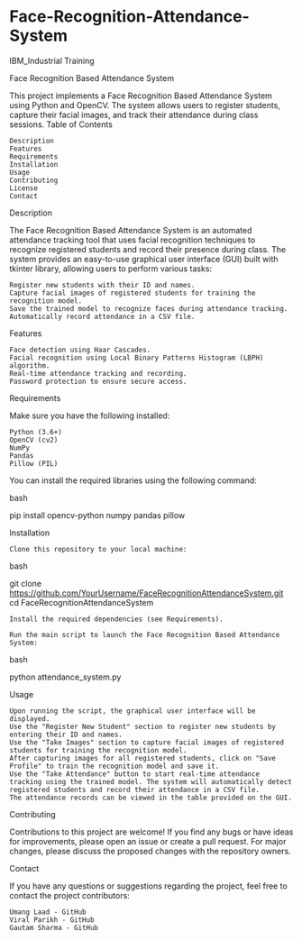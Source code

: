 # Face-Recognition-Attendance-System
IBM_Industrial Training

Face Recognition Based Attendance System

This project implements a Face Recognition Based Attendance System using Python and OpenCV. The system allows users to register students, capture their facial images, and track their attendance during class sessions.
Table of Contents

    Description
    Features
    Requirements
    Installation
    Usage
    Contributing
    License
    Contact

Description

The Face Recognition Based Attendance System is an automated attendance tracking tool that uses facial recognition techniques to recognize registered students and record their presence during class. The system provides an easy-to-use graphical user interface (GUI) built with tkinter library, allowing users to perform various tasks:

    Register new students with their ID and names.
    Capture facial images of registered students for training the recognition model.
    Save the trained model to recognize faces during attendance tracking.
    Automatically record attendance in a CSV file.

Features

    Face detection using Haar Cascades.
    Facial recognition using Local Binary Patterns Histogram (LBPH) algorithm.
    Real-time attendance tracking and recording.
    Password protection to ensure secure access.

Requirements

Make sure you have the following installed:

    Python (3.6+)
    OpenCV (cv2)
    NumPy
    Pandas
    Pillow (PIL)

You can install the required libraries using the following command:

bash

pip install opencv-python numpy pandas pillow

Installation

    Clone this repository to your local machine:

bash

git clone https://github.com/YourUsername/FaceRecognitionAttendanceSystem.git
cd FaceRecognitionAttendanceSystem

    Install the required dependencies (see Requirements).

    Run the main script to launch the Face Recognition Based Attendance System:

bash

python attendance_system.py

Usage

    Upon running the script, the graphical user interface will be displayed.
    Use the "Register New Student" section to register new students by entering their ID and names.
    Use the "Take Images" section to capture facial images of registered students for training the recognition model.
    After capturing images for all registered students, click on "Save Profile" to train the recognition model and save it.
    Use the "Take Attendance" button to start real-time attendance tracking using the trained model. The system will automatically detect registered students and record their attendance in a CSV file.
    The attendance records can be viewed in the table provided on the GUI.

Contributing

Contributions to this project are welcome! If you find any bugs or have ideas for improvements, please open an issue or create a pull request. For major changes, please discuss the proposed changes with the repository owners.

Contact

If you have any questions or suggestions regarding the project, feel free to contact the project contributors:

    Umang Laad - GitHub
    Viral Parikh - GitHub
    Gautam Sharma - GitHub
